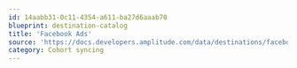 ```yaml
---
id: 14aabb31-0c11-4354-a611-ba27d6aaab70
blueprint: destination-catalog
title: 'Facebook Ads'
source: 'https://docs.developers.amplitude.com/data/destinations/facebook-ads'
category: Cohort syncing
---
```

